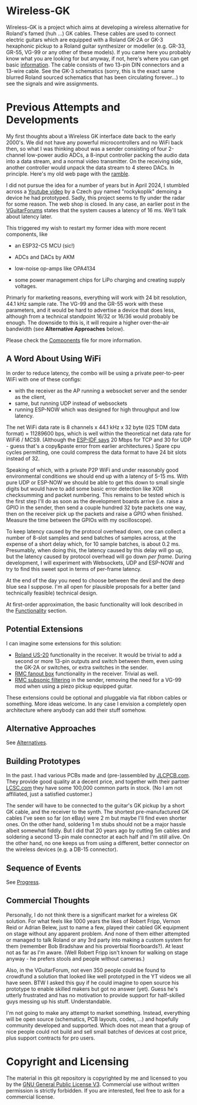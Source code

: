 # Wireless-GK

Wireless-GK is a project which aims at developing a wireless alternative for Roland's famed (huh ...) GK cables. These cables are used to connect electric guitars which are equipped with a Roland GK-2A or GK-3 hexaphonic pickup to a Roland guitar synthesizer or modeller (e.g. GR-33, GR-55, VG-99 or any other of these models).  If you came here you probably know what you are looking for but anyway, if not, here's where you can get basic [information](https://en.wikipedia.org/wiki/Guitar_synthesizer#Roland_GK_interface). The cable consists of two 13-pin DIN connectors and a 13-wire cable. See the GK-3 schematics (sorry, this is the exact same blurred Roland sourced schematics that has been circulating forever...) to see the signals and wire assignments. 

# Previous Attempts and Developments

My first thoughts about a Wireless GK interface date back to the early 2000's. We did not have any powerful microcontrollers and no WiFi back then, so what I was thinking about was a sender consisting of four 2-channel low-power audio ADCs, a 8-input controller packing the audio data into a data  stream, and a normal video transmitter.  On the receiving side, another controller would unpack the data stream to 4 stereo DACs. In principle.  Here's my old web page with the [ramble](https://www.muc.de/~hm/music/Wireless-GK/).

I did not pursue the idea for a number of years but in April 2024, I stumbled across a [Youtube video](https://www.youtube.com/watch?v=Ek9ydo4c_C4) by a Czech guy named "rockykoplik" demoing a device he had prototyped. Sadly, this project seems to fly under the radar for some reason. The web shop is closed. In any case, an earlier post in the [VGuitarForums](https://www.vguitarforums.com/smf/index.php?msg=257890) states that the system causes a latency of 16 ms. We'll talk about latency later. 

This triggered my wish to restart my former idea with more recent components, like 

  * an ESP32-C5 MCU (sic!)

  * ADCs and DACs by AKM

  * low-noise op-amps like OPA4134 

  * some power management chips for LiPo charging and creating supply voltages.
 
Primarly for marketing reasons, everything will work with 24 bit resolution, 44.1 kHz sample rate. The VG-99 and the GR-55 work with these parameters, and it would be hard to advertise a device that does less, although from a technical standpoint 16/32 or 16/36 would probably be enough. The downside to this is, it will require a higher over-the-air bandwidth (see **Alternative Approaches** below). 

Please check the [Components](Components.md) file for more information. 

## A Word About Using WiFi

In order to reduce latency, the combo will be using a private peer-to-peer WiFi with one of these configs: 

 * with the receiver as the AP running a websocket server and the sender as the client, 
 * same, but running UDP instead of websockets
 * running ESP-NOW which was designed for high throughput and low latency. 

The net WiFi data rate is 8 channels x 44.1 kHz x 32 byte (I2S TDM data format) = 11289600 bps, which is well within the theoretical net data rate for WiFi6 / MCS9. (Although the [ESP-IDF says](https://docs.espressif.com/projects/esp-idf/en/v5.2.1/esp32c6/api-guides/wifi.html) 20 Mbps for TCP and 30 for UDP - guess that's a copy&paste error from earlier architectures.) Spare cpu cycles permitting, one could compress the data format to have 24 bit slots instead of 32. 

Speaking of which, with a private P2P WiFi and  under reasonably good environmental conditions we should end up with a latency of 5-15 ms. With pure UDP or ESP-NOW we should  be able to get this down to small single digits but would have to add some basic error detection like XOR checksumming and packet numbering. This remains to be tested which is the first step I'll do as soon as the development boards arrive (i.e. raise a GPIO in the sender, then send a couple hundred 32 byte packets one way, then on the receiver pick up the packets and raise a GPIO when finished. Measure the time between the GPIOs with my oscilloscope).  

To keep latency caused by the protocol overhead down, one can collect a number of 8-slot samples and send batches of samples across, at the expense of a short delay which, for 10 sample batches, is about 0.2 ms. Presumably, when doing this, the latency caused by this delay will go up, but the latency caused by protocol overhead will go down _per frame_. During development, I will experiment with Websockets, UDP and ESP-NOW and try to find this sweet spot in terms of per-frame latency. 


At the end of the day you need to choose between the devil and the deep blue sea I suppose. I'm all open for plausible proposals for a better (and technically feasible) technical design. 


At first-order approximation, the basic functionality will look described in the [Functionality](Functionality.md) section. 



## Potential Extensions

I can imagine some extensions for this solution: 

  * [Roland US-20](https://www.roland.com/global/products/us-20/) functionality in the receiver. It would be trivial to add a second or more 13-pin outputs and switch between them, even using the GK-2A or switches, or extra switches in the sender.
  * [RMC fanout box](https://www.rmcpickup.com/fanoutbox.html) functionality in the receiver. Trivial as well. 
  * [RMC subsonic filtering](https://www.joness.com/gr300/Filter-Buffer.htm) in the sender, removing the need for a VG-99 mod when using a piezo pickup equipped guitar. 

These extensions could be optional and pluggable via flat ribbon cables or something. More ideas welcome. In any case I envision a completely open architecture where anybody can add their stuff somehow. 



## Alternative Approaches

See [Alternatives](Alternatives.md). 

## Building Prototypes

In the past. I had various PCBs made and (pre-)assembled by [JLCPCB.com](https://jlcpcb.com/). They provide good quality at a decent price, and together with their partner [LCSC.com](https://www.lcsc.com/) they have some 100,000 common parts in stock. (No I am not affiliated, just a satisfied customer.)  

The sender will have to be connected to the guitar's GK pickup by a short GK cable, and the receiver to the synth. The shortest pre-manufactured GK cables I've seen so far (on eBay) were 2 m but maybe I'll find even shorter ones. On the other hand, soldering 1 m stubs should not be a major hassle albeit somewhat fiddly. But I did that 20 years ago by cutting 5m cables and soldering a second 13-pin male connector at each half and I'm still alive. On the other hand, no one keeps us from using a different, better connector on the wireless devices (e.g. a DB-15 connector).

## Sequence of Events

See [Progress](Progress.md). 

## Commercial Thoughts

Personally, I do not think there is a significant market for a wireless GK solution. For what feels like 1000 years the likes of Robert Fripp, Vernon Reid or Adrian Belew, just to name a few, played their cabled GK equipment on stage without any apparent problem. And none of them either attempted or managed to talk Roland or any 3rd party into making a custom system for them (remember Bob Bradshaw and his proverbial floorboards?). At least not as far as I'm aware. (Well Robert Fripp isn't known for walking on stage anyway - he prefers stools and people without cameras.)

Also, in the VGuitarForum, not even 350 people could be found to crowdfund a solution that looked like well prototyped in the YT videos we all have seen. BTW I asked this guy if he could imagine to open source his prototype to enable skilled makers but got no answer (yet). Guess he's utterly frustrated and has no motivation to provide support for half-skilled guys messing up his stuff. Understandable.

I'm not going to make any attempt to market something. Instead, everything will be open source (schematics, PCB layouts, codes, ...) and hopefully community developed and supported. Which does not mean that a group of nice people could not build and sell small batches of devices at cost price, plus support contracts for pro users.


# Copyright and Licensing

The material in this git repository is copyrighted by me and licensed to you by the [GNU General Public License V3](https://www.gnu.org/licenses/gpl-3.0.en.html). Commercial use without written permission is strictly forbidden. If you are interested, feel free to ask for a commercial license. 



